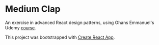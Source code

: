 # Medium Clap

An exercise in advanced React design patterns, using Ohans Emmanuel's Udemy [course](http://www.udemy.com/course/the-complete-guide-to-advanced-react-patterns).

This project was bootstrapped with [Create React App](https://github.com/facebook/create-react-app).
